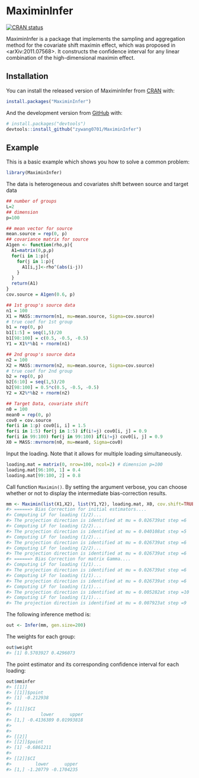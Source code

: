 
<!-- README.md is generated from README.Rmd. Please edit that file -->

# MaximinInfer

<!-- badges: start -->

[![CRAN
status](https://www.r-pkg.org/badges/version/MaximinInfer)](https://CRAN.R-project.org/package=MaximinInfer)
<!-- badges: end -->

MaximinInfer is a package that implements the sampling and aggregation
method for the covariate shift maximin effect, which was proposed in
\<arXiv:2011.07568\>. It constructs the confidence interval for any
linear combination of the high-dimensional maximin effect.

## Installation

You can install the released version of MaximinInfer from
[CRAN](https://CRAN.R-project.org) with:

``` r
install.packages("MaximinInfer")
```

And the development version from [GitHub](https://github.com/) with:

``` r
# install.packages("devtools")
devtools::install_github("zywang0701/MaximinInfer")
```

## Example

This is a basic example which shows you how to solve a common problem:

``` r
library(MaximinInfer)
```

The data is heterogeneous and covariates shift between source and target
data

``` r
## number of groups
L=2
## dimension
p=100

## mean vector for source
mean.source = rep(0, p)
## covariance matrix for source
A1gen <- function(rho,p){
  A1=matrix(0,p,p)
  for(i in 1:p){
    for(j in 1:p){
      A1[i,j]<-rho^(abs(i-j))
    }
  }
  return(A1)
}
cov.source = A1gen(0.6, p)

## 1st group's source data
n1 = 100
X1 = MASS::mvrnorm(n1, mu=mean.source, Sigma=cov.source)
# true coef for 1st group
b1 = rep(0, p)
b1[1:5] = seq(1,5)/20
b1[98:100] = c(0.5, -0.5, -0.5)
Y1 = X1%*%b1 + rnorm(n1)

## 2nd group's source data
n2 = 100
X2 = MASS::mvrnorm(n2, mu=mean.source, Sigma=cov.source)
# true coef for 2nd group
b2 = rep(0, p)
b2[6:10] = seq(1,5)/20
b2[98:100] = 0.5*c(0.5, -0.5, -0.5)
Y2 = X2%*%b2 + rnorm(n2)

## Target Data, covariate shift
n0 = 100
mean0 = rep(0, p)
cov0 = cov.source
for(i in 1:p) cov0[i, i] = 1.5
for(i in 1:5) for(j in 1:5) if(i!=j) cov0[i, j] = 0.9
for(i in 99:100) for(j in 99:100) if(i!=j) cov0[i, j] = 0.9
X0 = MASS::mvrnorm(n0, mu=mean0, Sigma=cov0)
```

Input the loading. Note that it allows for multiple loading
simultaneously.

``` r
loading.mat = matrix(0, nrow=100, ncol=2) # dimension p=100
loading.mat[96:100, 1] = 0.4
loading.mat[99:100, 2] = 0.8
```

Call function `Maximin()`. By setting the argument verbose, you can
choose whether or not to display the intermediate bias-correction
results.

``` r
mm <- Maximin(list(X1,X2), list(Y1,Y2), loading.mat, X0, cov.shift=TRUE, verbose=TRUE)
#> ======> Bias Correction for initial estimators.... 
#> Computing LF for loading (1/2)... 
#> The projection direction is identified at mu = 0.026739at step =6
#> Computing LF for loading (2/2)... 
#> The projection direction is identified at mu = 0.040108at step =5
#> Computing LF for loading (1/2)... 
#> The projection direction is identified at mu = 0.026739at step =6
#> Computing LF for loading (2/2)... 
#> The projection direction is identified at mu = 0.026739at step =6
#> ======> Bias Correction for matrix Gamma.... 
#> Computing LF for loading (1/1)... 
#> The projection direction is identified at mu = 0.026739at step =6
#> Computing LF for loading (1/1)... 
#> The projection direction is identified at mu = 0.026739at step =6
#> Computing LF for loading (1/1)... 
#> The projection direction is identified at mu = 0.005282at step =10
#> Computing LF for loading (1/1)... 
#> The projection direction is identified at mu = 0.007923at step =9
```

The following inference method is:

``` r
out <- Infer(mm, gen.size=200)
```

The weights for each group:

``` r
out$weight
#> [1] 0.5703927 0.4296073
```

The point estimator and its corresponding confidence interval for each
loading:

``` r
out$mminfer
#> [[1]]
#> [[1]]$point
#> [1] -0.212938
#> 
#> [[1]]$CI
#>           lower      upper
#> [1,] -0.4136389 0.01993818
#> 
#> 
#> [[2]]
#> [[2]]$point
#> [1] -0.6861211
#> 
#> [[2]]$CI
#>         lower      upper
#> [1,] -1.20779 -0.1704235
```
